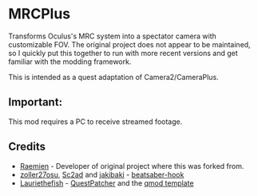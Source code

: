 # MRCPlus
Transforms Oculus's MRC system into a spectator camera with customizable FOV. The original project does not appear to be maintained, so I quickly put this together to run with more recent versions and get familiar with the modding framework.

This is intended as a quest adaptation of Camera2/CameraPlus.
## Important:
This mod requires a PC to receive streamed footage. 

## Credits
* [Raemien](https://github.com/Raemien) - Developer of original project where this was forked from.
* [zoller27osu](https://github.com/zoller27osu), [Sc2ad](https://github.com/Sc2ad) and [jakibaki](https://github.com/jakibaki) - [beatsaber-hook](https://github.com/sc2ad/beatsaber-hook)
* [Lauriethefish](https://github.com/Lauriethefish) - [QuestPatcher](https://github.com/Lauriethefish/QuestPatcher) and the [qmod template](https://github.com/Lauriethefish/quest-mod-template)
